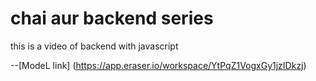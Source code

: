# chai aur backend series 

this is a video of backend with javascript 

--[ModeL link] (https://app.eraser.io/workspace/YtPqZ1VogxGy1jzIDkzj)
